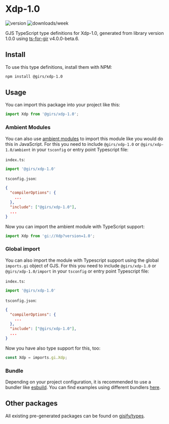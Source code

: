 
# Xdp-1.0

![version](https://img.shields.io/npm/v/@girs/xdp-1.0)
![downloads/week](https://img.shields.io/npm/dw/@girs/xdp-1.0)


GJS TypeScript type definitions for Xdp-1.0, generated from library version 1.0.0 using [ts-for-gir](https://github.com/gjsify/ts-for-gir) v4.0.0-beta.6.


## Install

To use this type definitions, install them with NPM:
```bash
npm install @girs/xdp-1.0
```

## Usage

You can import this package into your project like this:
```ts
import Xdp from '@girs/xdp-1.0';
```

### Ambient Modules

You can also use [ambient modules](https://github.com/gjsify/ts-for-gir/tree/main/packages/cli#ambient-modules) to import this module like you would do this in JavaScript.
For this you need to include `@girs/xdp-1.0` or `@girs/xdp-1.0/ambient` in your `tsconfig` or entry point Typescript file:

`index.ts`:
```ts
import '@girs/xdp-1.0'
```

`tsconfig.json`:
```json
{
  "compilerOptions": {
    ...
  },
  "include": ["@girs/xdp-1.0"],
  ...
}
```

Now you can import the ambient module with TypeScript support: 

```ts
import Xdp from 'gi://Xdp?version=1.0';
```

### Global import

You can also import the module with Typescript support using the global `imports.gi` object of GJS.
For this you need to include `@girs/xdp-1.0` or `@girs/xdp-1.0/import` in your `tsconfig` or entry point Typescript file:

`index.ts`:
```ts
import '@girs/xdp-1.0'
```

`tsconfig.json`:
```json
{
  "compilerOptions": {
    ...
  },
  "include": ["@girs/xdp-1.0"],
  ...
}
```

Now you have also type support for this, too:

```ts
const Xdp = imports.gi.Xdp;
```

### Bundle

Depending on your project configuration, it is recommended to use a bundler like [esbuild](https://esbuild.github.io/). You can find examples using different bundlers [here](https://github.com/gjsify/ts-for-gir/tree/main/examples).

## Other packages

All existing pre-generated packages can be found on [gjsify/types](https://github.com/gjsify/types).

